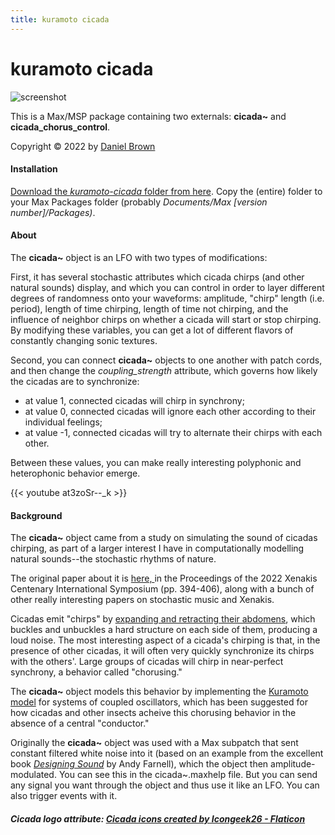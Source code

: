 ```yaml
---
title: kuramoto cicada
---
```


# kuramoto cicada

![screenshot](images/screenshot.png)


This is a Max/MSP package containing two externals: **cicada~** and **cicada_chorus_control**.

Copyright &copy; 2022 by [Daniel Brown](https://danielims.github.io/daniel_brown/)  

#### Installation

[Download the _kuramoto-cicada_ folder from here](https://github.com/danielims/kuramoto-cicada). Copy the (entire) folder to your Max Packages folder (probably _Documents/Max [version number]/Packages)_.

#### About

The **cicada~** object is an LFO with two types of modifications: 

First, it has several stochastic attributes which cicada chirps (and other natural sounds) display, and which you can control in order to layer different degrees of randomness onto your waveforms: amplitude, "chirp" length (i.e. period), length of time chirping, length of time not chirping, and the influence of neighbor chirps on whether a cicada will start or stop chirping. By modifying these variables, you can get a lot of different flavors of constantly changing sonic textures.

Second, you can connect **cicada~** objects to one another with patch cords, and then change the _coupling_strength_ attribute, which governs how likely the cicadas are to synchronize:
+ at value 1, connected cicadas will chirp in synchrony;
+ at value 0, connected cicadas will ignore each other according to their individual feelings;
+ at value -1, connected cicadas will try to alternate their chirps with each other.

Between these values, you can make really interesting polyphonic and heterophonic behavior emerge.

{{< youtube at3zoSr--_k >}}

#### Background

The **cicada~** object came from a study on simulating the sound of cicadas chirping, as part of a larger interest I have in computationally modelling natural sounds--the stochastic rhythms of nature.

The original paper about it is [here, ](https://xenakis2022.uoa.gr/proceedings/) in the Proceedings of the 2022 Xenakis Centenary International Symposium (pp. 394-406), along with a bunch of other really interesting papers on stochastic music and Xenakis.

Cicadas emit "chirps" by [expanding and retracting their abdomens](https://en.wikipedia.org/wiki/Cicada#Song), which buckles and unbuckles a hard structure on each side of them, producing a loud noise. The most interesting aspect of a cicada's chirping is that, in the presence of other cicadas, it will often very quickly synchronize its chirps with the others'. Large groups of cicadas will chirp in near-perfect synchrony, a behavior called "chorusing."

The **cicada~** object models this behavior by implementing the [Kuramoto model](https://en.wikipedia.org/wiki/Kuramoto_model) for systems of coupled oscillators, which has been suggested for how cicadas and other insects acheive this chorusing behavior in the absence of a central "conductor."  

Originally the **cicada~** object was used with a Max subpatch that sent constant filtered white noise into it (based on an example from the excellent book [_Designing Sound_](https://books.google.com/books/about/Designing_Sound.html?id=YGymQwAACAAJ) by Andy Farnell), which the object then amplitude-modulated. You can see this in the cicada~.maxhelp file. But you can send any signal you want through the object and thus use it like an LFO. You can also trigger events with it. 




##### Cicada logo attribute: [Cicada icons created by Icongeek26 - Flaticon](https://www.flaticon.com/free-icons/cicada)